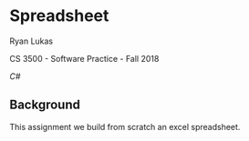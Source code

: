 Spreadsheet
==============

Ryan Lukas

CS 3500 - Software Practice - Fall 2018

*C#*

Background
------------

This assignment we build from scratch an excel spreadsheet.
